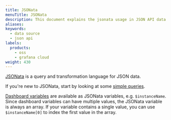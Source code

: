 ```yaml
---
title: JSONata
menuTitle: JSONata
description: This document explains the jsonata usage in JSON API data source
aliases:
keywords:
  - data source
  - json api
labels:
  products:
    - oss
    - grafana cloud
weight: 430
---
```


[JSONata](https://docs.jsonata.org/) is a query and transformation language for JSON data.

If you're new to JSONata, start by looking at some [simple queries](https://docs.jsonata.org/simple).

[Dashboard variables](https://grafana.com/docs/grafana/latest/variables/) are available as JSONata variables, e.g. `$instanceName`. Since dashboard variables can have multiple values, the JSONata variable is always an array. If your variable contains a single value, you can use `$instanceName[0]` to index the first value in the array.
